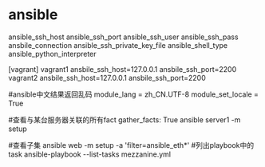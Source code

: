 # ansible
ansible_ssh_host 
ansible_ssh_port
ansible_ssh_user
ansible_ssh_pass
ansbile_connection
ansible_ssh_private_key_file
ansible_shell_type
ansible_python_interpreter

[vagrant]
vagrant1 ansbile_ssh_host=127.0.0.1 ansbile_ssh_port=2200
vagrant2 ansbile_ssh_host=127.0.0.1 ansbile_ssh_port=2200

#ansible中文结果返回乱码
module_lang    = zh_CN.UTF-8
module_set_locale = True

#查看与某台服务器关联的所有fact
gather_facts: True
ansible server1 -m setup

#查看子集
ansible web -m setup -a 'filter=ansible_eth*'
#列出playbook中的task
ansible-playbook --list-tasks mezzanine.yml
